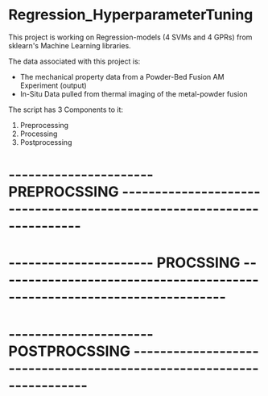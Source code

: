 # Regression_HyperparameterTuning

This project is working on Regression-models (4 SVMs and 4 GPRs) from sklearn's Machine Learning libraries.

The data associated with this project is:
- The mechanical property data from a Powder-Bed Fusion AM Experiment (output)
- In-Situ Data pulled from thermal imaging of the metal-powder fusion

The script has 3 Components to it:
1) Preprocessing
2) Processing
3) Postprocessing

# ---------------------- PREPROCSSING ----------------------------------------------------------------------



# ---------------------- PROCSSING -------------------------------------------------------------------------



# ---------------------- POSTPROCSSING ---------------------------------------------------------------------


